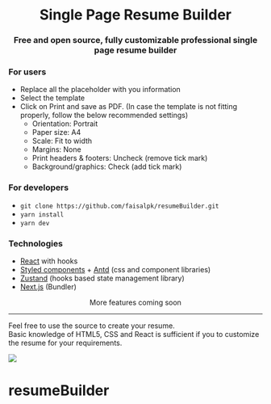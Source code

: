 <div align="center">
<h1>Single Page Resume Builder</h1>

### Free and open source, fully customizable professional single page resume builder



</div>

### For users

- Replace all the placeholder with you information
- Select the template
- Click on Print and save as PDF. (In case the template is not fitting properly, follow the below recommended settings)
  - Orientation: Portrait
  - Paper size: A4
  - Scale: Fit to width
  - Margins: None
  - Print headers & footers: Uncheck (remove tick mark)
  - Background/graphics: Check (add tick mark)

### For developers

- `git clone https://github.com/faisalpk/resumeBuilder.git`
- `yarn install`
- `yarn dev`

### Technologies

- [React](https://reactjs.org/) with hooks
- [Styled components](https://styled-components.com/) + [Antd](https://ant.design/docs/react/introduce) (css and component libraries)
- [Zustand](https://github.com/pmndrs/zustand) (hooks based state management library)
- [Next.js](https://nextjs.org/) (Bundler)

<div align="center">More features coming soon</div>

---

Feel free to use the source to create your resume.<br/>
Basic knowledge of HTML5, CSS and React is sufficient if you to customize the resume for your requirements.

![](https://visitor-badge.glitch.me/badge?page_id=single-page-resume-builder)
# resumeBuilder

